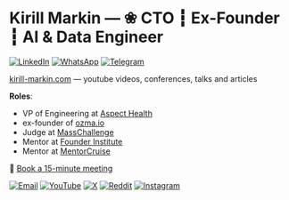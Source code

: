 # Kirill Markin — ❀ CTO ┇ Ex-Founder ┇ AI & Data Engineer

[![LinkedIn](https://img.shields.io/badge/LinkedIn-Kirill_Markin-blue?logo=linkedin&style=flat)](https://www.linkedin.com/in/kirill-markin/)
[![WhatsApp](https://img.shields.io/badge/WhatsApp-+359879906085-green?logo=whatsapp&style=flat)](https://api.whatsapp.com/send?phone=359879906085)
[![Telegram](https://img.shields.io/badge/Telegram-Kirmark-lightblue?logo=telegram&style=flat)](https://t.me/kirmark)

[kirill-markin.com](https://kirill-markin.com) — youtube videos, conferences, talks and articles

**Roles**:

- VP of Engineering at [Aspect Health](https://www.linkedin.com/company/aspectapp/)
- ex-founder of [ozma.io](https://ozma.io)
- Judge at [MassChallenge](https://masschallenge.org/)
- Mentor at [Founder Institute](https://fi.co/mentors/11022)
- Mentor at [MentorCruise](https://mentorcruise.com/mentor/kirillmarkin/)

📆 [Book a 15-minute meeting](https://calendar.app.google/pgnsq3MDbKkVwviV8)  

[![Email](https://img.shields.io/badge/Email-markinkirill@gmail.com-white?logo=gmail&style=flat)](mailto:markinkirill@gmail.com)
[![YouTube](https://img.shields.io/badge/YouTube-Kirill_Markin-darkred?logo=youtube&style=flat)](https://www.youtube.com/@kirill-markin)
[![X](https://img.shields.io/badge/twitter-Kirill_Markin-black?logo=x&style=flat)](https://x.com/kirill_markin_)
[![Reddit](https://img.shields.io/badge/Reddit-Kirmark-orange?logo=reddit&style=flat)](https://www.reddit.com/user/Kirmark/)
[![Instagram](https://img.shields.io/badge/Instagram-kirill.markin.kira-pink?logo=instagram&style=flat)](https://www.instagram.com/kirill.markin.kira/)
